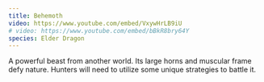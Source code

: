 ```yaml
---
title: Behemoth
video: https://www.youtube.com/embed/VxywHrLB9iU
# video: https://www.youtube.com/embed/bBkR8bry64Y
species: Elder Dragon
---
```


A powerful beast from another world. Its large horns and muscular frame defy nature. Hunters will need to utilize some unique strategies to battle it.
